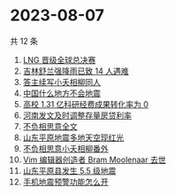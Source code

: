 # 2023-08-07

共 12 条

<!-- BEGIN -->
<!-- 最后更新时间 Mon Aug 07 2023 17:07:17 GMT+0800 (China Standard Time) -->

1. [LNG 晋级全球总决赛](https://www.zhihu.com/search?q=LNG%20%E6%99%8B%E7%BA%A7%E5%85%A8%E7%90%83%E6%80%BB%E5%86%B3%E8%B5%9B)
1. [吉林舒兰强降雨已致 14 人遇难](https://www.zhihu.com/search?q=%E5%90%89%E6%9E%97%E8%88%92%E5%85%B0%E5%BC%BA%E9%99%8D%E9%9B%A8%E5%B7%B2%E8%87%B4%2014%20%E4%BA%BA%E9%81%87%E9%9A%BE)
1. [答主续写小夭相柳同人](https://www.zhihu.com/search?q=%E7%AD%94%E4%B8%BB%E7%BB%AD%E5%86%99%E5%B0%8F%E5%A4%AD%E7%9B%B8%E6%9F%B3%E5%90%8C%E4%BA%BA)
1. [中国什么地方不会地震](https://www.zhihu.com/search?q=%E4%B8%AD%E5%9B%BD%E4%BB%80%E4%B9%88%E5%9C%B0%E6%96%B9%E4%B8%8D%E4%BC%9A%E5%9C%B0%E9%9C%87)
1. [高校 1.31 亿科研经费成果转化率为 0](https://www.zhihu.com/search?q=%E9%AB%98%E6%A0%A1%201.31%20%E4%BA%BF%E7%A7%91%E7%A0%94%E7%BB%8F%E8%B4%B9%E6%88%90%E6%9E%9C%E8%BD%AC%E5%8C%96%E7%8E%87%E4%B8%BA%200)
1. [河南发文及时调整存量房贷利率](https://www.zhihu.com/search?q=%E6%B2%B3%E5%8D%97%E5%8F%91%E6%96%87%E5%8F%8A%E6%97%B6%E8%B0%83%E6%95%B4%E5%AD%98%E9%87%8F%E6%88%BF%E8%B4%B7%E5%88%A9%E7%8E%87)
1. [不负相思意全文](https://www.zhihu.com/search?q=%E4%B8%8D%E8%B4%9F%E7%9B%B8%E6%80%9D%E6%84%8F%E5%85%A8%E6%96%87)
1. [山东平原地震多地天空现红光](https://www.zhihu.com/search?q=%E5%B1%B1%E4%B8%9C%E5%B9%B3%E5%8E%9F%E5%9C%B0%E9%9C%87%E5%A4%9A%E5%9C%B0%E5%A4%A9%E7%A9%BA%E7%8E%B0%E7%BA%A2%E5%85%89)
1. [不负相思意小夭相柳番外](https://www.zhihu.com/search?q=%E4%B8%8D%E8%B4%9F%E7%9B%B8%E6%80%9D%E6%84%8F%E5%B0%8F%E5%A4%AD%E7%9B%B8%E6%9F%B3%E7%95%AA%E5%A4%96)
1. [Vim 编辑器创造者 Bram Moolenaar 去世](https://www.zhihu.com/search?q=Vim%20%E7%BC%96%E8%BE%91%E5%99%A8%E5%88%9B%E9%80%A0%E8%80%85%20Bram%20Moolenaar%20%E5%8E%BB%E4%B8%96)
1. [山东平原县发生 5.5 级地震](https://www.zhihu.com/search?q=%E5%B1%B1%E4%B8%9C%E5%B9%B3%E5%8E%9F%E5%8E%BF%E5%8F%91%E7%94%9F%205.5%20%E7%BA%A7%E5%9C%B0%E9%9C%87%20)
1. [手机地震预警功能怎么开](https://www.zhihu.com/search?q=%E6%89%8B%E6%9C%BA%E5%9C%B0%E9%9C%87%E9%A2%84%E8%AD%A6%E5%8A%9F%E8%83%BD%E6%80%8E%E4%B9%88%E5%BC%80)

<!-- END -->
